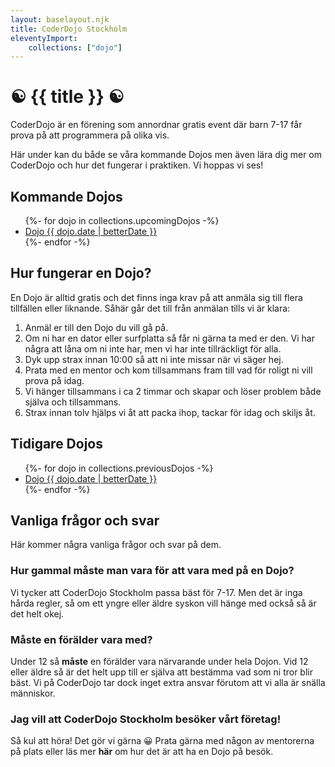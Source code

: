 ```yaml
--- 
layout: baselayout.njk 
title: CoderDojo Stockholm
eleventyImport: 
    collections: ["dojo"] 
---
```


# ☯️ {{ title }} ☯️
CoderDojo är en förening som annordnar gratis event där barn 7-17 får prova på att programmera på olika vis.

Här under kan du både se våra kommande Dojos men även lära dig mer om CoderDojo och hur det fungerar i praktiken. Vi hoppas vi ses!

## Kommande Dojos
<ul>
{%- for dojo in collections.upcomingDojos -%}
    <li>
        <a href="{{ dojo.url }}">Dojo {{ dojo.date | betterDate }}</a>
    </li>
{%- endfor -%}
</ul>

## Hur fungerar en Dojo?
En Dojo är alltid gratis och det finns inga krav på att anmäla sig till flera tillfällen eller liknande. Såhär går det till från anmälan tills vi är klara:
1. Anmäl er till den Dojo du vill gå på.
1. Om ni har en dator eller surfplatta så får ni gärna ta med er den. Vi har några att låna om ni inte har, men vi har inte tillräckligt för alla.
1. Dyk upp strax innan 10:00 så att ni inte missar när vi säger hej.
1. Prata med en mentor och kom tillsammans fram till vad för roligt ni vill prova på idag.
1. Vi hänger tillsammans i ca 2 timmar och skapar och löser problem både själva och tillsammans.
1. Strax innan tolv hjälps vi åt att packa ihop, tackar för idag och skiljs åt.

## Tidigare Dojos
<ul>
{%- for dojo in collections.previousDojos -%}
    <li>
        <a href="{{ dojo.url }}">Dojo {{ dojo.date | betterDate }}</a>
    </li>
{%- endfor -%}
</ul>

## Vanliga frågor och svar
Här kommer några vanliga frågor och svar på dem.

### Hur gammal måste man vara för att vara med på en Dojo?
Vi tycker att CoderDojo Stockholm passa bäst för 7-17. Men det är inga hårda regler, så om ett yngre eller äldre syskon vill hänge med också så är det helt okej.

### Måste en förälder vara med?
Under 12 så **måste** en förälder vara närvarande under hela Dojon. Vid 12 eller äldre så är det helt upp till er själva att bestämma vad som ni tror blir bäst. Vi på CoderDojo tar dock inget extra ansvar förutom att vi alla är snälla människor.

### Jag vill att CoderDojo Stockholm besöker vårt företag!
Så kul att höra! Det gör vi gärna 😀 Prata gärna med någon av mentorerna på plats eller läs mer **här** om hur det är att ha en Dojo på besök.